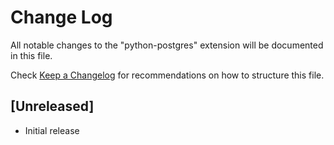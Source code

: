 # Change Log

All notable changes to the "python-postgres" extension will be documented in this file.

Check [Keep a Changelog](http://keepachangelog.com/) for recommendations on how to structure this file.

## [Unreleased]

- Initial release